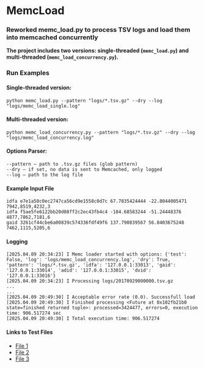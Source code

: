 # MemcLoad
### Reworked memc_load.py to process TSV logs and load them into memcached concurrently
**The project includes two versions: single-threaded (`memc_load.py`) and multi-threaded (`memc_load_concurrency.py`).**

### Run Examples
#### Single-threaded version:
`python memc_load.py --pattern "logs/*.tsv.gz" --dry --log "logs/memc_load_single.log"`

#### Multi-threaded version:
`python memc_load_concurrency.py --pattern "logs/*.tsv.gz" --dry --log "logs/memc_load_concurrency.log"`  

#### Options Parser:
```
--pattern — path to .tsv.gz files (glob pattern)
--dry — if set, no data is sent to Memcached, only logged
--log — path to the log file
```

#### Example Input File
```
idfa e7e1a50c0ec2747ca56cd9e1558c0d7c 67.7835424444 -22.8044005471 7942,8519,4232,3
idfa f5ae5fe6122bb20d08ff2c2ec43fb4c4 -104.68583244 -51.24448376 4877,7862,7181,6
gaid 3261cf44cbe6a00839c574336fdf49f6 137.790839567 56.8403675248 7462,1115,5205,6
``` 

#### Logging
```
[2025.04.09 20:34:23] I Memc loader started with options: {'test': False, 'log': 'logs/memc_load_concurrency.log', 'dry': True, 'pattern': 'logs/*.tsv.gz', 'idfa': '127.0.0.1:33013', 'gaid': '127.0.0.1:33014', 'adid': '127.0.0.1:33015', 'dvid': '127.0.0.1:33016'}
[2025.04.09 20:34:23] I Processing logs/20170929000000.tsv.gz
...
...
[2025.04.09 20:49:30] I Acceptable error rate (0.0). Successfull load
[2025.04.09 20:49:30] I Finished processing <Future at 0x102fb21b0 state=finished returned tuple>: processed=3424477, errors=0, execution time: 906.517274 sec
[2025.04.09 20:49:30] I Total execution time: 906.517274
```

#### Links to Test Files
- [File 1](https://cloud.mail.ru/public/2hZL/Ko9s8R9TA)
- [File 2](https://cloud.mail.ru/public/DzSX/oj8RxGX1A)
- [File 3](https://cloud.mail.ru/public/LoDo)



